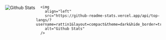 <img
        align="left"
        src="https://github-readme-stats.vercel.app/api?username=rattin1&show_icons=true&theme=dark&hide_border=true"
        alt="Github Stats"
      />

      <img
        align="left"
        src="https://github-readme-stats.vercel.app/api/top-langs/?username=rattin1&layout=compact&theme=dark&hide_border=true"
        alt="Github Stats"
      />
